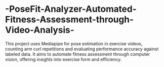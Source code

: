 # -PoseFit-Analyzer-Automated-Fitness-Assessment-through-Video-Analysis-
This project uses Mediapipe for pose estimation in exercise videos, counting arm curl repetitions and evaluating performance accuracy against labeled data. It aims to automate fitness assessment through computer vision, offering insights into exercise form and efficiency.
